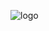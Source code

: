 <img src="https://document-export.canva.com/DADUw8-Soss/15/thumbnail/0001-1506589289.png"
     alt="logo"
     style="float: left; margin-right: 10px;" />
